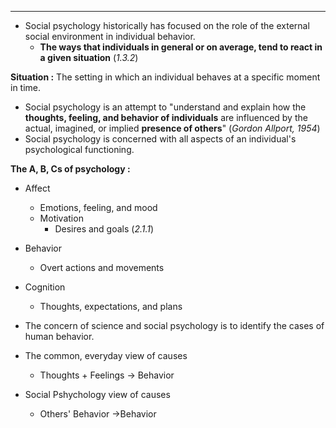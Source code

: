 ***
- Social psychology historically has focused on the role of the external social environment in individual behavior.
	- **The ways that individuals in general or on average, tend to react in a given situation** (*1.3.2*)

**Situation :** The setting in which an individual behaves at a specific moment in time.

- Social psychology is an attempt to "understand and explain how the **thoughts, feeling, and behavior of individuals** are influenced by the actual, imagined, or implied **presence of others**" (*Gordon Allport, 1954*)
- Social psychology is concerned with all aspects of an individual's psychological functioning.

**The A, B, Cs of psychology :**
- Affect
	- Emotions, feeling, and mood
	- Motivation
		- Desires and goals (*2.1.1*)
- Behavior
	- Overt actions and movements
- Cognition
	- Thoughts, expectations, and plans

- The concern of science and social psychology is to identify the cases of human behavior.

- The common, everyday view of causes
	- Thoughts + Feelings -> Behavior
- Social Pshychology view of causes
	- Others' Behavior ->Behavior